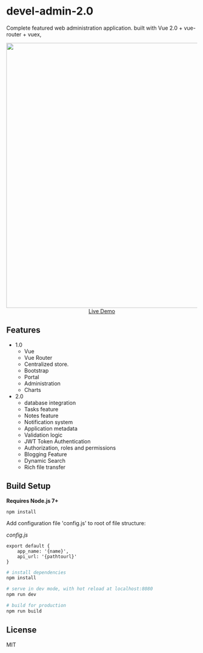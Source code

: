 # devel-admin-2.0

Complete featured web administration application. built with Vue 2.0 + vue-router + vuex, 

<p align="center">
  <a href="http://develstrapvue.net/" target="_blank">
    <img src="https://i.imgur.com/xBhjuRU.jpg" width="700px">
    <br>
    Live Demo
  </a>
</p>

## 

## Features

* 1.0
  * Vue
  * Vue Router
  * Centralized store.
  * Bootstrap
  * Portal
  * Administration
  * Charts
* 2.0
  * database integration
  * Tasks feature
  * Notes feature
  * Notification system
  * Application metadata
  * Validation logic
  * JWT Token Authentication 
  * Authorization, roles and permissions
  * Blogging Feature
  * Dynamic Search
  * Rich file transfer

 


## Build Setup

**Requires Node.js 7+**

`npm install`

Add configuration file 'config.js' to root of file structure:

*config.js*
```
export default {
    app_name: '{name}',
    api_url: '{pathtourl}'
}
```


``` bash
# install dependencies
npm install 

# serve in dev mode, with hot reload at localhost:8080
npm run dev

# build for production
npm run build
```

## License

MIT








